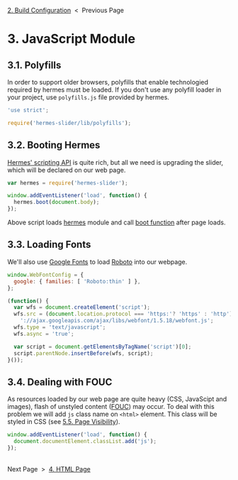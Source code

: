 [2. Build Configuration][build-config] &nbsp;&lt;&nbsp; Previous Page

[build-config]: 2_gulpfile.js.md

# 3. JavaScript Module

## 3.1. Polyfills

In order to support older browsers, polyfills that enable technologied required
by hermes must be loaded. If you don't use any polyfill loader in your project,
use `polyfills.js` file provided by hermes.

```js
'use strict';

require('hermes-slider/lib/polyfills');
```

## 3.2. Booting Hermes

[Hermes' scripting API][js-api] is quite rich, but all we need is upgrading
the slider, which will be declared on our web page.

[js-api]: https://github.com/webfront-toolkit/hermes/blob/master/doc/javascript-api.md

```js
var hermes = require('hermes-slider');

window.addEventListener('load', function() {
  hermes.boot(document.body);
});
```

Above script loads [hermes][hermes] module and call [boot function][boot]
after page loads.

[hermes]: https://github.com/webfront-toolkit/hermes
[boot]: https://github.com/webfront-toolkit/hermes/blob/master/doc/javascript-api.md#bootcontainerelement

## 3.3. Loading Fonts

We'll also use [Google Fonts][gfonts] to load [Roboto][roboto] into our webpage.

[gfonts]: https://developers.google.com/fonts/
[roboto]: https://fonts.google.com/specimen/Roboto

```js
window.WebFontConfig = {
  google: { families: [ 'Roboto:thin' ] },
};

(function() {
  var wfs = document.createElement('script');
  wfs.src = (document.location.protocol === 'https:'? 'https' : 'http') +
    '://ajax.googleapis.com/ajax/libs/webfont/1.5.18/webfont.js';
  wfs.type = 'text/javascript';
  wfs.async = 'true';

  var script = document.getElementsByTagName('script')[0];
  script.parentNode.insertBefore(wfs, script);
}());
```

## 3.4. Dealing with FOUC

As resources loaded by our web page are quite heavy (CSS, JavaScipt and images),
flash of unstyled content ([FOUC][fouc]) may occur.
To deal with this problem we will add `js` class name on `<html>` element.
This class will be styled in CSS (see [5.5. Page Visibility][page-visibility]).

[fouc]: https://en.wikipedia.org/wiki/Flash_of_unstyled_content
[page-visibility]: 5_style.scss.md#55-page-visibility

```js
window.addEventListener('load', function() {
  document.documentElement.classList.add('js');
});
```

&nbsp;<br>
Next Page &nbsp;&gt;&nbsp; [4. HTML Page][html-page]

[html-page]: 4_index.html.md

